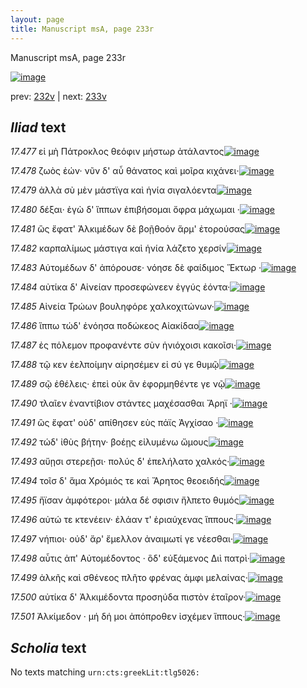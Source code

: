 ```yaml
---
layout: page
title: Manuscript msA, page 233r
---
```


Manuscript msA, page 233r

[![image](http://www.homermultitext.org/iipsrv?OBJ=IIP,1.0&FIF=/project/homer/pyramidal/deepzoom/hmt/vaimg/2017a/VA233RN_0404.tif&WID=100&CVT=JPEG)](http://www.homermultitext.org/ict2/?urn=urn:cite2:hmt:vaimg.2017a:VA233RN_0404)

prev:  [232v](../232v) | next:  [233v](../233v)

## *Iliad* text

*17.477* <a id="17.477"/> εἰ μὴ Πάτροκλος θεόφιν μήστωρ ἀτάλαντος[![image](http://www.homermultitext.org/iipsrv?OBJ=IIP,1.0&FIF=/project/homer/pyramidal/deepzoom/hmt/vaimg/2017a/VA233RN_0404.tif&RGN=0.192,0.2096,0.332,0.0278&WID=1000&CVT=JPEG)](http://www.homermultitext.org/ict2/?urn=urn:cite2:hmt:vaimg.2017a:VA233RN_0404@0.192,0.2096,0.332,0.0278)

*17.478* <a id="17.478"/> ζωὸς ἐών· νῦν δ' αὖ θάνατος καὶ μοῖρα κιχάνει·[![image](http://www.homermultitext.org/iipsrv?OBJ=IIP,1.0&FIF=/project/homer/pyramidal/deepzoom/hmt/vaimg/2017a/VA233RN_0404.tif&RGN=0.185,0.2322,0.348,0.024&WID=1000&CVT=JPEG)](http://www.homermultitext.org/ict2/?urn=urn:cite2:hmt:vaimg.2017a:VA233RN_0404@0.185,0.2322,0.348,0.024)

*17.479* <a id="17.479"/> ἀλλὰ σὺ μὲν μάστϊγα καὶ ἡνία σιγαλόεντα[![image](http://www.homermultitext.org/iipsrv?OBJ=IIP,1.0&FIF=/project/homer/pyramidal/deepzoom/hmt/vaimg/2017a/VA233RN_0404.tif&RGN=0.178,0.2517,0.333,0.021&WID=1000&CVT=JPEG)](http://www.homermultitext.org/ict2/?urn=urn:cite2:hmt:vaimg.2017a:VA233RN_0404@0.178,0.2517,0.333,0.021)

*17.480* <a id="17.480"/> δέξαι· ἐγὼ δ' ἵππων ἐπιβήσομαι ὄφρα μάχωμαι ·[![image](http://www.homermultitext.org/iipsrv?OBJ=IIP,1.0&FIF=/project/homer/pyramidal/deepzoom/hmt/vaimg/2017a/VA233RN_0404.tif&RGN=0.187,0.2675,0.372,0.0255&WID=1000&CVT=JPEG)](http://www.homermultitext.org/ict2/?urn=urn:cite2:hmt:vaimg.2017a:VA233RN_0404@0.187,0.2675,0.372,0.0255)

*17.481* <a id="17.481"/> ὣς ἔφατ' Ἀλκιμέδων δὲ βοῇθοόν ἅρμ' ἐτορούσας[![image](http://www.homermultitext.org/iipsrv?OBJ=IIP,1.0&FIF=/project/homer/pyramidal/deepzoom/hmt/vaimg/2017a/VA233RN_0404.tif&RGN=0.175,0.2855,0.372,0.024&WID=1000&CVT=JPEG)](http://www.homermultitext.org/ict2/?urn=urn:cite2:hmt:vaimg.2017a:VA233RN_0404@0.175,0.2855,0.372,0.024)

*17.482* <a id="17.482"/> καρπαλίμως μάστιγα καὶ ἡνία λάζετο χερσίν[![image](http://www.homermultitext.org/iipsrv?OBJ=IIP,1.0&FIF=/project/homer/pyramidal/deepzoom/hmt/vaimg/2017a/VA233RN_0404.tif&RGN=0.191,0.3035,0.337,0.0225&WID=1000&CVT=JPEG)](http://www.homermultitext.org/ict2/?urn=urn:cite2:hmt:vaimg.2017a:VA233RN_0404@0.191,0.3035,0.337,0.0225)

*17.483* <a id="17.483"/> Αὐτομέδων δ' ἀπόρουσε· νόησε δὲ φαίδιμος Ἕκτωρ ·[![image](http://www.homermultitext.org/iipsrv?OBJ=IIP,1.0&FIF=/project/homer/pyramidal/deepzoom/hmt/vaimg/2017a/VA233RN_0404.tif&RGN=0.189,0.3216,0.353,0.0263&WID=1000&CVT=JPEG)](http://www.homermultitext.org/ict2/?urn=urn:cite2:hmt:vaimg.2017a:VA233RN_0404@0.189,0.3216,0.353,0.0263)

*17.484* <a id="17.484"/> αὐτίκα δ' Αἰνείαν προσεφώνεεν ἐγγύς ἐόντα·[![image](http://www.homermultitext.org/iipsrv?OBJ=IIP,1.0&FIF=/project/homer/pyramidal/deepzoom/hmt/vaimg/2017a/VA233RN_0404.tif&RGN=0.187,0.3388,0.347,0.0248&WID=1000&CVT=JPEG)](http://www.homermultitext.org/ict2/?urn=urn:cite2:hmt:vaimg.2017a:VA233RN_0404@0.187,0.3388,0.347,0.0248)

*17.485* <a id="17.485"/> Αἰνεία Τρώων βουληφόρε χαλκοχιτώνων·[![image](http://www.homermultitext.org/iipsrv?OBJ=IIP,1.0&FIF=/project/homer/pyramidal/deepzoom/hmt/vaimg/2017a/VA233RN_0404.tif&RGN=0.189,0.3591,0.321,0.0218&WID=1000&CVT=JPEG)](http://www.homermultitext.org/ict2/?urn=urn:cite2:hmt:vaimg.2017a:VA233RN_0404@0.189,0.3591,0.321,0.0218)

*17.486* <a id="17.486"/> ἵππω τώδ' ἐνόησα ποδώκεος Αἰακίδαο[![image](http://www.homermultitext.org/iipsrv?OBJ=IIP,1.0&FIF=/project/homer/pyramidal/deepzoom/hmt/vaimg/2017a/VA233RN_0404.tif&RGN=0.182,0.3734,0.304,0.0218&WID=1000&CVT=JPEG)](http://www.homermultitext.org/ict2/?urn=urn:cite2:hmt:vaimg.2017a:VA233RN_0404@0.182,0.3734,0.304,0.0218)

*17.487* <a id="17.487"/> ἐς πόλεμον προφανέντε σὺν ἡνιόχοισι κακοῖσι·[![image](http://www.homermultitext.org/iipsrv?OBJ=IIP,1.0&FIF=/project/homer/pyramidal/deepzoom/hmt/vaimg/2017a/VA233RN_0404.tif&RGN=0.186,0.3914,0.345,0.024&WID=1000&CVT=JPEG)](http://www.homermultitext.org/ict2/?urn=urn:cite2:hmt:vaimg.2017a:VA233RN_0404@0.186,0.3914,0.345,0.024)

*17.488* <a id="17.488"/> τῷ κεν ἐελποίμην αἱρησέμεν εἰ σύ γε θυμῷ[![image](http://www.homermultitext.org/iipsrv?OBJ=IIP,1.0&FIF=/project/homer/pyramidal/deepzoom/hmt/vaimg/2017a/VA233RN_0404.tif&RGN=0.182,0.4102,0.332,0.0218&WID=1000&CVT=JPEG)](http://www.homermultitext.org/ict2/?urn=urn:cite2:hmt:vaimg.2017a:VA233RN_0404@0.182,0.4102,0.332,0.0218)

*17.489* <a id="17.489"/> σῷ ἐθέλεις· ἐπεὶ οὐκ ἂν ἐφορμηθέντε γε νῷ[![image](http://www.homermultitext.org/iipsrv?OBJ=IIP,1.0&FIF=/project/homer/pyramidal/deepzoom/hmt/vaimg/2017a/VA233RN_0404.tif&RGN=0.188,0.426,0.332,0.0225&WID=1000&CVT=JPEG)](http://www.homermultitext.org/ict2/?urn=urn:cite2:hmt:vaimg.2017a:VA233RN_0404@0.188,0.426,0.332,0.0225)

*17.490* <a id="17.490"/> τλαῖεν ἐναντίβιον στάντες μαχέσασθαι Ἄρηϊ ·[![image](http://www.homermultitext.org/iipsrv?OBJ=IIP,1.0&FIF=/project/homer/pyramidal/deepzoom/hmt/vaimg/2017a/VA233RN_0404.tif&RGN=0.184,0.4448,0.335,0.0218&WID=1000&CVT=JPEG)](http://www.homermultitext.org/ict2/?urn=urn:cite2:hmt:vaimg.2017a:VA233RN_0404@0.184,0.4448,0.335,0.0218)

*17.491* <a id="17.491"/> ὣς ἔφατ' οὐδ' απίθησεν εὺς πάϊς Ἀγχίσαο ·[![image](http://www.homermultitext.org/iipsrv?OBJ=IIP,1.0&FIF=/project/homer/pyramidal/deepzoom/hmt/vaimg/2017a/VA233RN_0404.tif&RGN=0.169,0.4598,0.344,0.0285&WID=1000&CVT=JPEG)](http://www.homermultitext.org/ict2/?urn=urn:cite2:hmt:vaimg.2017a:VA233RN_0404@0.169,0.4598,0.344,0.0285)

*17.492* <a id="17.492"/> τώδ' ἰθὺς βήτην· βοέῃς εἰλυμένω ὤμους[![image](http://www.homermultitext.org/iipsrv?OBJ=IIP,1.0&FIF=/project/homer/pyramidal/deepzoom/hmt/vaimg/2017a/VA233RN_0404.tif&RGN=0.183,0.4786,0.332,0.0233&WID=1000&CVT=JPEG)](http://www.homermultitext.org/ict2/?urn=urn:cite2:hmt:vaimg.2017a:VA233RN_0404@0.183,0.4786,0.332,0.0233)

*17.493* <a id="17.493"/> αὔῃσι στερεῇσι· πολύς δ' ἐπελήλατο χαλκός·[![image](http://www.homermultitext.org/iipsrv?OBJ=IIP,1.0&FIF=/project/homer/pyramidal/deepzoom/hmt/vaimg/2017a/VA233RN_0404.tif&RGN=0.184,0.4966,0.342,0.0248&WID=1000&CVT=JPEG)](http://www.homermultitext.org/ict2/?urn=urn:cite2:hmt:vaimg.2017a:VA233RN_0404@0.184,0.4966,0.342,0.0248)

*17.494* <a id="17.494"/> τοῖσ δ' ἅμα Χρόμιός τε καὶ Ἄρητος θεοειδής[![image](http://www.homermultitext.org/iipsrv?OBJ=IIP,1.0&FIF=/project/homer/pyramidal/deepzoom/hmt/vaimg/2017a/VA233RN_0404.tif&RGN=0.181,0.5147,0.331,0.0218&WID=1000&CVT=JPEG)](http://www.homermultitext.org/ict2/?urn=urn:cite2:hmt:vaimg.2017a:VA233RN_0404@0.181,0.5147,0.331,0.0218)

*17.495* <a id="17.495"/> ἤϊσαν ἀμφότεροι· μάλα δέ σφισιν ἤλπετο θυμός[![image](http://www.homermultitext.org/iipsrv?OBJ=IIP,1.0&FIF=/project/homer/pyramidal/deepzoom/hmt/vaimg/2017a/VA233RN_0404.tif&RGN=0.184,0.5319,0.365,0.0225&WID=1000&CVT=JPEG)](http://www.homermultitext.org/ict2/?urn=urn:cite2:hmt:vaimg.2017a:VA233RN_0404@0.184,0.5319,0.365,0.0225)

*17.496* <a id="17.496"/> αὐτώ τε κτενέειν· ἐλάαν τ' ἐριαύχενας ἵππους·[![image](http://www.homermultitext.org/iipsrv?OBJ=IIP,1.0&FIF=/project/homer/pyramidal/deepzoom/hmt/vaimg/2017a/VA233RN_0404.tif&RGN=0.183,0.55,0.359,0.0225&WID=1000&CVT=JPEG)](http://www.homermultitext.org/ict2/?urn=urn:cite2:hmt:vaimg.2017a:VA233RN_0404@0.183,0.55,0.359,0.0225)

*17.497* <a id="17.497"/> νήπιοι· οὐδ' ἄρ' ἔμελλον ἀναιμωτί γε νέεσθαι·[![image](http://www.homermultitext.org/iipsrv?OBJ=IIP,1.0&FIF=/project/homer/pyramidal/deepzoom/hmt/vaimg/2017a/VA233RN_0404.tif&RGN=0.174,0.5687,0.35,0.0225&WID=1000&CVT=JPEG)](http://www.homermultitext.org/ict2/?urn=urn:cite2:hmt:vaimg.2017a:VA233RN_0404@0.174,0.5687,0.35,0.0225)

*17.498* <a id="17.498"/> αὖτις ἀπ' Αὐτομέδοντος · ὃδ' εὐξάμενος Διὶ πατρὶ·[![image](http://www.homermultitext.org/iipsrv?OBJ=IIP,1.0&FIF=/project/homer/pyramidal/deepzoom/hmt/vaimg/2017a/VA233RN_0404.tif&RGN=0.19,0.5853,0.375,0.0218&WID=1000&CVT=JPEG)](http://www.homermultitext.org/ict2/?urn=urn:cite2:hmt:vaimg.2017a:VA233RN_0404@0.19,0.5853,0.375,0.0218)

*17.499* <a id="17.499"/> ἀλκῆς καὶ σθένεος πλῆτο φρένας ἀμφι μελαίνας·[![image](http://www.homermultitext.org/iipsrv?OBJ=IIP,1.0&FIF=/project/homer/pyramidal/deepzoom/hmt/vaimg/2017a/VA233RN_0404.tif&RGN=0.184,0.6018,0.375,0.0255&WID=1000&CVT=JPEG)](http://www.homermultitext.org/ict2/?urn=urn:cite2:hmt:vaimg.2017a:VA233RN_0404@0.184,0.6018,0.375,0.0255)

*17.500* <a id="17.500"/> αὐτίκα δ' Ἀλκιμέδοντα προσηύδα πιστὸν ἑταῖρον·[![image](http://www.homermultitext.org/iipsrv?OBJ=IIP,1.0&FIF=/project/homer/pyramidal/deepzoom/hmt/vaimg/2017a/VA233RN_0404.tif&RGN=0.183,0.6198,0.365,0.0233&WID=1000&CVT=JPEG)](http://www.homermultitext.org/ict2/?urn=urn:cite2:hmt:vaimg.2017a:VA233RN_0404@0.183,0.6198,0.365,0.0233)

*17.501* <a id="17.501"/> Ἀλκίμεδον · μή δή μοι ἀπόπροθεν ἰσχέμεν ἵππους·[![image](http://www.homermultitext.org/iipsrv?OBJ=IIP,1.0&FIF=/project/homer/pyramidal/deepzoom/hmt/vaimg/2017a/VA233RN_0404.tif&RGN=0.183,0.6379,0.37,0.0248&WID=1000&CVT=JPEG)](http://www.homermultitext.org/ict2/?urn=urn:cite2:hmt:vaimg.2017a:VA233RN_0404@0.183,0.6379,0.37,0.0248)

## *Scholia* text

No texts matching `urn:cts:greekLit:tlg5026:`
